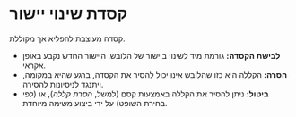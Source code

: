 # קסדת שינוי יישור

קסדה מעוצבת להפליא אך מקוללת.

- **לבישת הקסדה:** גורמת מיד לשינוי ביישור של הלובש. היישור החדש נקבע באופן אקראי.
- **הסרה:** הקללה היא כזו שהלובש אינו יכול להסיר את הקסדה, ברגע שהיא במקומה, ויתנגד לניסיונות להסירה.
- **ביטול:** ניתן להסיר את הקללה באמצעות קסם (למשל, *הסרת קללה*), או (לפי בחירת השופט) על ידי ביצוע משימה מיוחדת.